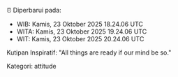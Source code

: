 ⏰ Diperbarui pada:
- WIB: Kamis, 23 Oktober 2025 18.24.06 UTC
- WITA: Kamis, 23 Oktober 2025 19.24.06 UTC
- WIT: Kamis, 23 Oktober 2025 20.24.06 UTC

Kutipan Inspiratif:
"All things are ready if our mind be so."


Kategori: attitude

